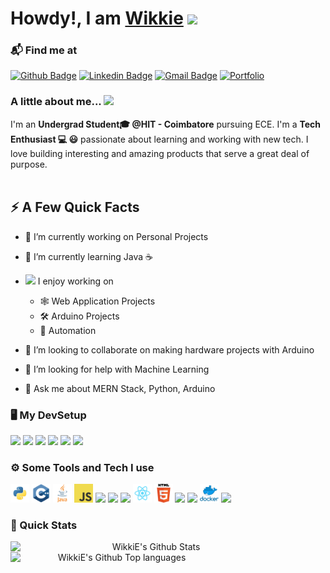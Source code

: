 <h1>Howdy!, I am <a href="https://github.com/wikkiee">Wikkie</a> <img height="30px" src="https://emojis.slackmojis.com/emojis/images/1531849430/4246/blob-sunglasses.gif?1531849430"></h1>
</h1>

### 📬 Find me at
[![Github Badge](http://img.shields.io/badge/-Github-black?style=flat-square&logo=github&link=https://github.com/wikkiee/)](https://github.com/wikkiee/) 
[![Linkedin Badge](https://img.shields.io/badge/-LinkedIn-blue?style=flat-square&logo=Linkedin&logoColor=white&link=https://www.linkedin.com/in/wikkie-m/)](https://www.linkedin.com/in/wikkie-m)
[![Gmail Badge](https://img.shields.io/badge/-Gmail-d14836?style=flat-square&logo=Gmail&logoColor=white&link=mailto:vigneshrgm962950@gmail.com)](mailto:vigneshrgm962950@gmail.com)
[![Portfolio](https://img.shields.io/badge/Portfolio-wikkie.me-blue)](https://www.wikkie.me/)



### A little about me...  <img src="https://media.giphy.com/media/VgCDAzcKvsR6OM0uWg/giphy.gif" width="50"> 
I'm an **Undergrad Student🎓 @HIT - Coimbatore** pursuing ECE. I'm a **Tech Enthusiast 💻 😃** passionate about learning and working with new tech. I love building interesting and amazing products that serve a great deal of purpose. <br/><br/>




## ⚡️ A Few Quick Facts

- 🔭 I’m currently working on Personal Projects
- 🌱 I’m currently learning Java ☕


- <img src="https://media.giphy.com/media/WUlplcMpOCEmTGBtBW/giphy.gif" width="30">  I enjoy working on
  - 🕸️ Web Application Projects
  - 🛠  Arduino Projects
  - 🤖 Automation
- 👯 I’m looking to collaborate on making hardware projects with Arduino 
- 🤔 I’m looking for help with Machine Learning
- 💬 Ask me about MERN Stack, Python, Arduino 

  
### 🖥️ My DevSetup
<img src="https://img.shields.io/badge/Asus%20Tuf-111?&style=flat-square&logo=ASUS"> <img src="https://img.shields.io/badge/Windows-111?&style=flat-square&logo=windows&logoColor=0078D6"> <img src="https://img.shields.io/badge/Chrome-111?&style=flat-square&logo=google-chrome&logoColor=fbbf12"> <img src="https://img.shields.io/badge/VS Code-111?style=flat-square&logo=visual-studio-code&logoColor=007ACC"> <img src="https://img.shields.io/badge/Hyper%20Terminal-111?&style=flat-square&logo=hyper&logoColor=white">  <img src="https://img.shields.io/badge/Spotify-111?&style=flat-square&logo=spotify&logoColor=1ED760"> 

### ⚙️ Some Tools and Tech I use
<code><img height="30" src="https://raw.githubusercontent.com/github/explore/80688e429a7d4ef2fca1e82350fe8e3517d3494d/topics/python/python.png"></code>
<code><img height="30" src="https://raw.githubusercontent.com/github/explore/180320cffc25f4ed1bbdfd33d4db3a66eeeeb358/topics/cpp/cpp.png"></code>
<code><img height="30" src="https://raw.githubusercontent.com/github/explore/5b3600551e122a3277c2c5368af2ad5725ffa9a1/topics/java/java.png"></code>
<code><img height="30" src="https://raw.githubusercontent.com/github/explore/80688e429a7d4ef2fca1e82350fe8e3517d3494d/topics/javascript/javascript.png"></code>
<code><img height="30" src="https://avatars3.githubusercontent.com/u/9950313?s=200&v=4"></code>
<code><img height="30" src="https://avatars1.githubusercontent.com/u/45120?s=200&v=4"></code>
<code><img height="30" src="https://www.mysql.com/common/logos/logo-mysql-170x115.png"></code>
<code><img height="30" src="https://raw.githubusercontent.com/github/explore/80688e429a7d4ef2fca1e82350fe8e3517d3494d/topics/react/react.png"></code>
<code><img height="30" src="https://raw.githubusercontent.com/github/explore/80688e429a7d4ef2fca1e82350fe8e3517d3494d/topics/html/html.png"></code>
<code><img height="30" src="https://avatars1.githubusercontent.com/u/1517864?s=200&v=4"></code>
<code><img height="30" src="https://avatars1.githubusercontent.com/u/2918581?s=200&v=4"></code>
<code><img height="30" src="https://raw.githubusercontent.com/github/explore/80688e429a7d4ef2fca1e82350fe8e3517d3494d/topics/docker/docker.png"></code>
<code><img height="30" src="https://avatars3.githubusercontent.com/u/18133?s=200&v=4"></code>


### 🚀 Quick Stats
<p align="center">
<img width="450" align="left" src="https://github-readme-stats.vercel.app/api?username=wikkiee&theme=dark&show_icons=true" alt="WikkiE's Github Stats" />
 <img width="340" align="left" src="https://github-readme-stats.vercel.app/api/top-langs/?username=wikkiee&theme=dark&show_icons=true&layout=compact" alt="WikkiE's Github Top languages" />
  
</p>
